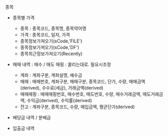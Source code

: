 
종목
- 종목별 가격
  - 종목 : 종목코드, 종목명, 종목약어명
  - 가격 : 종목코드, 일자, 가격
  - 종목정보가져오기(sCode,'FILE')
  - 종목정보가져오기(sCode,'DF')
  - 종목최근정보가져오기(Recently)

- 매매 내역 : 매수 / 매도 매핑 : 꿀리는대로. 필요시조정
  - 계좌 : 계좌구분, 계좌설명, 예수금
  - 매매 : 매매번호, 계좌구분, 매매구분, 종목코드, 단가, 수량, 매매금액(derived), 수수료(세금), 거래금액(derived)
  - 매매매핑 : 매매매핑번호, 매수번호, 매도번호, 수량, 매수거래금액, 매도거래금액, 수익금(derived), 수익률(derived)
  - 잔고 : 계좌구분, 종목코드, 수량, 매입금액, 평균단가(derived)
- 배당금 내역 / 분배금
- 입출금 내역
